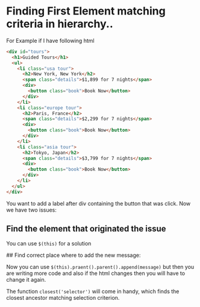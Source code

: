 # Finding First Element matching criteria in hierarchy..

For Example if I have following html 


```html
<div id="tours">
  <h1>Guided Tours</h1>
  <ul>
    <li class="usa tour">
      <h2>New York, New York</h2>
      <span class="details">$1,899 for 7 nights</span>
      <div>
        <button class="book">Book Now</button>
      </div>
    </li>
    <li class="europe tour">
      <h2>Paris, France</h2>
      <span class="details">$2,299 for 7 nights</span>
      <div>
        <button class="book">Book Now</button>
      </div>
    </li>
    <li class="asia tour">
      <h2>Tokyo, Japan</h2>
      <span class="details">$3,799 for 7 nights</span>
      <div>
        <button class="book">Book Now</button>
      </div>
    </li>
  </ul>
</div>
```

You want to add a label after div containing the button that was click. Now we have two issues:

## Find the element that originated the issue 

You can use `$(this)` for a solution

 ## Find correct place where to add the new message: 

Now you can use `$(this).praent().parent().append(message)` but then you are writing more code and also if the html changes then you will have to change it again.

The function `closest('selector')` will come in handy, which finds the closest ancestor matching selection criterion.

